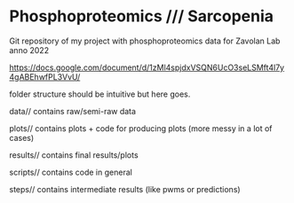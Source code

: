# Phosphoproteomics /// Sarcopenia
 Git repository of my project with phosphoproteomics data for Zavolan Lab anno 2022

https://docs.google.com/document/d/1zMl4spjdxVSQN6UcO3seLSMft4l7y4gABEhwfPL3VvU/

folder structure should be intuitive but here goes. 

data// 
 contains raw/semi-raw data

plots//
 contains plots + code for producing plots (more messy in a lot of cases)

results//
 contains final results/plots

scripts//
 contains code in general

steps//
 contains intermediate results (like pwms or predictions)
 
